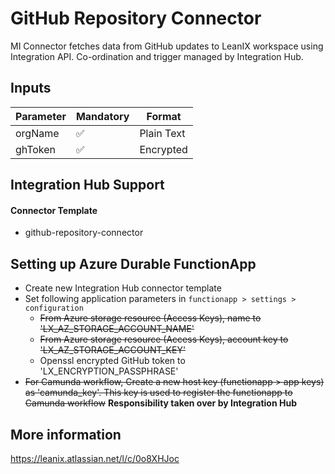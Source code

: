 # GitHub Repository Connector

MI Connector fetches data from GitHub updates to LeanIX workspace using Integration API. Co-ordination and trigger managed by
Integration Hub.

## Inputs

Parameter | Mandatory | Format |
--- | --- | --- | 
orgName | ✅ | Plain Text
ghToken | ✅ | Encrypted

## Integration Hub Support
#### Connector Template 
- github-repository-connector 


## Setting up Azure Durable FunctionApp

- Create new Integration Hub connector template
- Set following application parameters in `functionapp > settings > configuration`
    - ~~From Azure storage resource (Access Keys), name to 'LX_AZ_STORAGE_ACCOUNT_NAME'~~
    - ~~From Azure storage resource (Access Keys), account key to 'LX_AZ_STORAGE_ACCOUNT_KEY'~~
    - Openssl encrypted GitHub token to 'LX_ENCRYPTION_PASSPHRASE'
- ~~For Camunda workflow, Create a new host key (functionapp > app keys) as 'camunda_key'. This key is used to register the
  functionapp to Camunda workflow~~ **Responsibility taken over by Integration Hub**

## More information 

https://leanix.atlassian.net/l/c/0o8XHJoc
